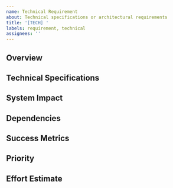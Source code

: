 ```yaml
---
name: Technical Requirement
about: Technical specifications or architectural requirements
title: '[TECH] '
labels: requirement, technical
assignees: ''
---
```


## Overview
<!-- Brief description of the technical requirement -->

## Technical Specifications
<!-- Detailed technical specifications -->

## System Impact
<!-- Which components will be affected -->

## Dependencies
<!-- Technical dependencies -->

## Success Metrics
<!-- How will we know this is successful? -->

## Priority
<!-- HIGH/MEDIUM/LOW -->

## Effort Estimate
<!-- T-shirt sizing (S/M/L/XL) or story points -->